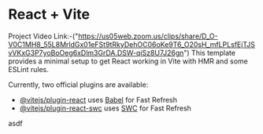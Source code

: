 # React + Vite
Project Video Link:-("https://us05web.zoom.us/clips/share/D_O-V0C1MH8_55L8MrldGx01eFSt9tRkyDehOC06oKe9T6_O20sH_mfLPLsfEjTJSvVKxG3P7yoBoOeg6xDlm3GrDA.DSW-qiSz8U7J26gn")
This template provides a minimal setup to get React working in Vite with HMR and some ESLint rules.

Currently, two official plugins are available:

- [@vitejs/plugin-react](https://github.com/vitejs/vite-plugin-react/blob/main/packages/plugin-react/README.md) uses [Babel](https://babeljs.io/) for Fast Refresh
- [@vitejs/plugin-react-swc](https://github.com/vitejs/vite-plugin-react-swc) uses [SWC](https://swc.rs/) for Fast Refresh

asdf
